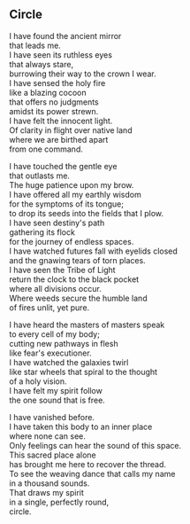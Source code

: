 Circle
------

I have found the ancient mirror  
that leads me.  
I have seen its ruthless eyes  
that always stare,  
burrowing their way to the crown I wear.  
I have sensed the holy fire  
like a blazing cocoon  
that offers no judgments  
amidst its power strewn.  
I have felt the innocent light.  
Of clarity in flight over native land  
where we are birthed apart  
from one command.  

I have touched the gentle eye  
that outlasts me.  
The huge patience upon my brow.  
I have offered all my earthly wisdom  
for the symptoms of its tongue;  
to drop its seeds into the fields that I plow.  
I have seen destiny's path  
gathering its flock  
for the journey of endless spaces.  
I have watched futures fall with eyelids closed  
and the gnawing tears of torn places.  
I have seen the Tribe of Light  
return the clock to the black pocket   
where all divisions occur.  
Where weeds secure the humble land  
of fires unlit, yet pure.  

I have heard the masters of masters speak   
to every cell of my body;  
cutting new pathways in flesh  
like fear's executioner.  
I have watched the galaxies twirl  
like star wheels that spiral to the thought   
of a holy vision.  
I have felt my spirit follow  
the one sound that is free.  

I have vanished before.  
I have taken this body to an inner place  
where none can see.  
Only feelings can hear the sound of this space.  
This sacred place alone  
has brought me here to recover the thread.  
To see the weaving dance that calls my name   
in a thousand sounds.  
That draws my spirit  
in a single, perfectly round,   
circle.